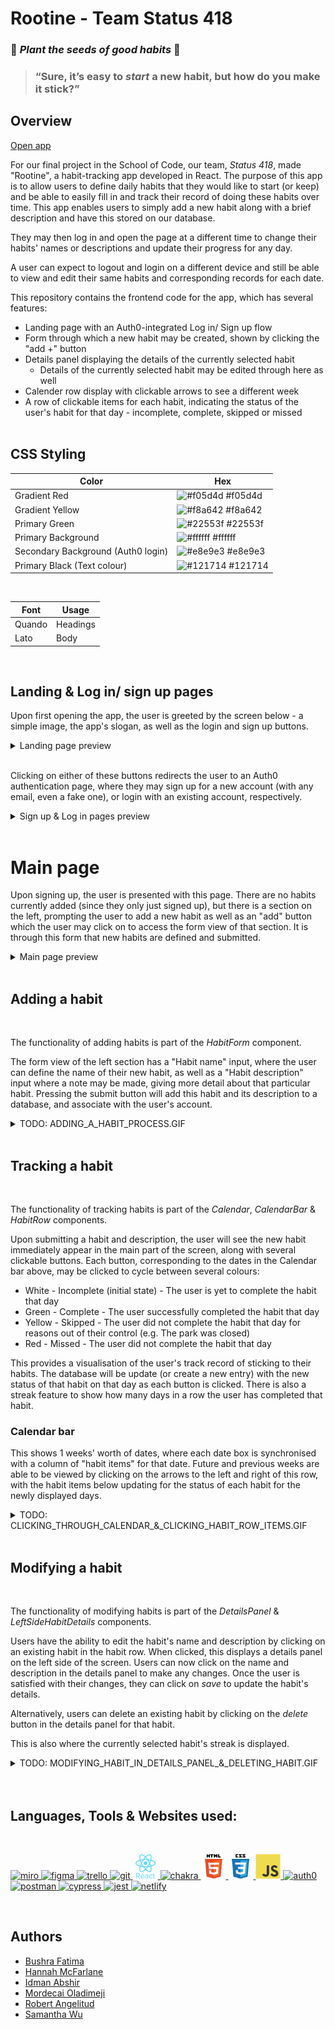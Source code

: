 # Rootine - Team Status 418

### 🌱 _Plant the seeds of good habits_ 🌱

> ### “Sure, it’s easy to _start_ a new habit, but how do you make it stick?”

## Overview

[Open app](https://rootine.netlify.app "Rootine deployed on Netlify")
<br>

For our final project in the School of Code, our team, _Status 418_, made "Rootine", a habit-tracking app developed in React. The purpose of this app is to allow users to define daily habits that they would like to start (or keep) and be able to easily fill in and track their record of doing these habits over time. This app enables users to simply add a new habit along with a brief description and have this stored on our database.

They may then log in and open the page at a different time to change their habits' names or descriptions and update their progress for any day.

A user can expect to logout and login on a different device and still be able to view and edit their same habits and corresponding records for each date.

This repository contains the frontend code for the app, which has several features:

- Landing page with an Auth0-integrated Log in/ Sign up flow
- Form through which a new habit may be created, shown by clicking the "add +" button
- Details panel displaying the details of the currently selected habit
  - Details of the currently selected habit may be edited through here as well
- Calender row display with clickable arrows to see a different week
- A row of clickable items for each habit, indicating the status of the user's habit for that day - incomplete, complete, skipped or missed
  <br>
  <br>

## CSS Styling

| Color                              | Hex                                                                  |
| ---------------------------------- | -------------------------------------------------------------------- |
| Gradient Red                       | ![#f05d4d](https://via.placeholder.com/15/f05d4d/f05d4d.png) #f05d4d |
| Gradient Yellow                    | ![#f8a642](https://via.placeholder.com/15/f8a642/f8a642.png) #f8a642 |
| Primary Green                      | ![#22553f](https://via.placeholder.com/15/22553f/22553f.png) #22553f |
| Primary Background                 | ![#ffffff](https://via.placeholder.com/15/ffffff/ffffff.png) #ffffff |
| Secondary Background (Auth0 login) | ![#e8e9e3](https://via.placeholder.com/15/e8e9e3/e8e9e3.png) #e8e9e3 |
| Primary Black (Text colour)        | ![#121714](https://via.placeholder.com/15/121714/121714.png) #121714 |

<br>

| Font   | Usage    |
| ------ | -------- |
| Quando | Headings |
| Lato   | Body     |

<br>

## Landing & Log in/ sign up pages

Upon first opening the app, the user is greeted by the screen below - a simple image, the app's slogan, as well as the login and sign up buttons.

<details>
<summary>Landing page preview</summary>

![Landing page screenshot](/rootine/screenshots/LandingPage.JPG)

</details>
<br>

Clicking on either of these buttons redirects the user to an Auth0 authentication page,
where they may sign up for a new account (with any email, even a fake one), or login with an existing account, respectively.

<details>
<summary>Sign up & Log in pages preview</summary>

![Sign up page screenshot](/rootine/screenshots/SignupPage.JPG)
Clicking the _sign up_ button takes the user to this page
<br>

![Log in page screenshot](/rootine/screenshots/LoginPage.JPG)
Clicking the _log in_ button takes the user to this (slightly different) page

</details>

<br>

# Main page

Upon signing up, the user is presented with this page. There are no habits currently added (since they only just signed up), but there is a section on the left, prompting the user to add a new habit as well as an "add" button which the user may click on to access the form view of that section. It is through this form that new habits are defined and submitted.

<details>
<summary>Main page preview</summary>

![Main page screenshot](/rootine/screenshots/MainPage.JPG)

</details>
<br>

## Adding a habit

<br>

The functionality of adding habits is part of the _HabitForm_ component.

The form view of the left section has a "Habit name" input, where the user can define the name of their new habit, as well as a "Habit description" input where a note may be made, giving more detail about that particular habit. Pressing the submit button will add this habit and its description to a database, and associate with the user's account.

<details>
<summary>TODO: ADDING_A_HABIT_PROCESS.GIF</summary>

![Habit form screenshot](rootine/screenshots/HabitForm.JPG)

</details>
<br>

## Tracking a habit

<br>

The functionality of tracking habits is part of the _Calendar_, _CalendarBar_ & _HabitRow_ components.

Upon submitting a habit and description, the user will see the new habit immediately appear in the main part of the screen, along with several clickable buttons. Each button, corresponding to the dates in the Calendar bar above, may be clicked to cycle between several colours:

- White - Incomplete (initial state) - The user is yet to complete the habit that day
- Green - Complete - The user successfully completed the habit that day
- Yellow - Skipped - The user did not complete the habit that day for reasons out of their control (e.g. The park was closed)
- Red - Missed - The user did not complete the habit that day

This provides a visualisation of the user's track record of sticking to their habits. The database will be update (or create a new entry) with the new status of that habit on that day as each button is clicked. There is also a streak feature to show how many days in a row the user has completed that habit.

### Calendar bar

This shows 1 weeks' worth of dates, where each date box is synchronised with a column of "habit items" for that date. Future and previous weeks are able to be viewed by clicking on the arrows to the left and right of this row, with the habit items below updating for the status of each habit for the newly displayed days.

<details>
<summary>TODO: CLICKING_THROUGH_CALENDAR_&_CLICKING_HABIT_ROW_ITEMS.GIF</summary>

![Habit row screenshot](rootine/screenshots/HabitRow.JPG)

</details>
<br>

## Modifying a habit

<br>

The functionality of modifying habits is part of the _DetailsPanel_ & _LeftSideHabitDetails_ components.

Users have the ability to edit the habit's name and description by clicking on an existing habit in the habit row. When clicked, this displays a details panel on the left side of the screen. Users can now click on the name and description in the details panel to make any changes. Once the user is satisfied with their changes, they can click on _save_ to update the habit's details.

Alternatively, users can delete an existing habit by clicking on the _delete_ button in the details panel for that habit.

This is also where the currently selected habit's streak is displayed.

<details>
<summary>TODO: MODIFYING_HABIT_IN_DETAILS_PANEL_&_DELETING_HABIT.GIF</summary>

![Detail panel screenshot](rootine/screenshots/DetailsPanel.JPG)

</details>
<br>

<br>

## Languages, Tools & Websites used:
<br>

<a href="https://miro.com/" target="_blank" rel="noreferrer"> <img src="https://cdn.worldvectorlogo.com/logos/miro-2.svg" alt="miro" width="40" height="40"/> </a>
<a href="https://www.figma.com/" target="_blank" rel="noreferrer"> <img src="https://www.vectorlogo.zone/logos/figma/figma-icon.svg" alt="figma" width="40" height="40"/> </a>
<a href="https://www.trello.com/" target="_blank" rel="noreferrer"> <img src="https://www.vectorlogo.zone/logos/trello/trello-icon.svg" alt="trello" width="40" height="40"/> </a>
<a href="https://git-scm.com/" target="_blank" rel="noreferrer"> <img src="https://www.vectorlogo.zone/logos/git-scm/git-scm-icon.svg" alt="git" width="40" height="40"/> </a>
<a href="https://reactjs.org/" target="_blank" rel="noreferrer"> <img src="https://raw.githubusercontent.com/devicons/devicon/master/icons/react/react-original-wordmark.svg" alt="react" width="40" height="40"/> </a>
<a href="https://chakra-ui.com/" target="_blank" rel="noreferrer"> <img src="https://raw.githubusercontent.com/get-icon/geticon/fc0f660daee147afb4a56c64e12bde6486b73e39/icons/chakra-icon.svg" alt="chakra" width="40" height="40"/> </a>
<a href="https://www.w3.org/html/" target="_blank" rel="noreferrer"> <img src="https://raw.githubusercontent.com/devicons/devicon/master/icons/html5/html5-original-wordmark.svg" alt="html5" width="40" height="40"/> </a>
<a href="https://www.w3schools.com/css/" target="_blank" rel="noreferrer"> <img src="https://raw.githubusercontent.com/devicons/devicon/master/icons/css3/css3-original-wordmark.svg" alt="css3" width="40" height="40"/> </a>
<a href="https://developer.mozilla.org/en-US/docs/Web/JavaScript" target="_blank" rel="noreferrer"> <img src="https://raw.githubusercontent.com/devicons/devicon/master/icons/javascript/javascript-original.svg" alt="javascript" width="40" height="40"/> </a>
<a href="https://auth0.com/" target="_blank" rel="noreferrer"> <img src="https://www.vectorlogo.zone/logos/auth0/auth0-icon.svg" alt="auth0" width="40" height="40"/> </a>
<a href="https://postman.com" target="_blank" rel="noreferrer"> <img src="https://raw.githubusercontent.com/gilbarbara/logos/11f54bac1b6dfad2cbd1c6da9f2245ec8b5ea22b/logos/postman-icon.svg" alt="postman" width="40" height="40"/> </a>
<a href="https://www.cypress.io" target="_blank" rel="noreferrer"> <img src="https://raw.githubusercontent.com/simple-icons/simple-icons/6e46ec1fc23b60c8fd0d2f2ff46db82e16dbd75f/icons/cypress.svg" alt="cypress" width="40" height="40"/> </a>
<a href="https://jestjs.io" target="_blank" rel="noreferrer"> <img src="https://www.vectorlogo.zone/logos/jestjsio/jestjsio-icon.svg" alt="jest" width="40" height="40"/> </a>
<a href="https://www.netlify.com/" target="_blank" rel="noreferrer"> <img src="https://www.vectorlogo.zone/logos/netlify/netlify-icon.svg" alt="netlify" width="40" height="40"/> </a>

<br>

## Authors

- [Bushra Fatima](https://github.com/BushraFatimaBF)
- [Hannah McFarlane](https://github.com/hcmcfarlane)
- [Idman Abshir](https://github.com/idman01)
- [Mordecai Oladimeji](https://github.com/MordecaiO)
- [Robert Angelitud](https://github.com/m4tchka)
- [Samantha Wu](https://github.com/syywu)
